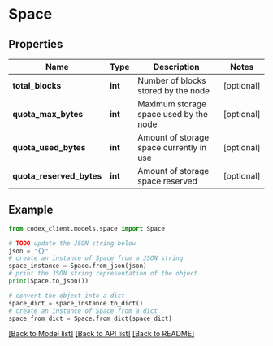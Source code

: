 # Space


## Properties

Name | Type | Description | Notes
------------ | ------------- | ------------- | -------------
**total_blocks** | **int** | Number of blocks stored by the node | [optional] 
**quota_max_bytes** | **int** | Maximum storage space used by the node | [optional] 
**quota_used_bytes** | **int** | Amount of storage space currently in use | [optional] 
**quota_reserved_bytes** | **int** | Amount of storage space reserved | [optional] 

## Example

```python
from codex_client.models.space import Space

# TODO update the JSON string below
json = "{}"
# create an instance of Space from a JSON string
space_instance = Space.from_json(json)
# print the JSON string representation of the object
print(Space.to_json())

# convert the object into a dict
space_dict = space_instance.to_dict()
# create an instance of Space from a dict
space_from_dict = Space.from_dict(space_dict)
```
[[Back to Model list]](../README.md#documentation-for-models) [[Back to API list]](../README.md#documentation-for-api-endpoints) [[Back to README]](../README.md)


